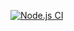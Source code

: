 [![Node.js CI](https://github.com/Mkhululi97/Expense-Tracker-App/actions/workflows/node.js.yml/badge.svg)](https://github.com/Mkhululi97/Expense-Tracker-App/actions/workflows/node.js.yml)
